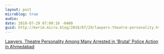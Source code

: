 ```yaml
---
layout: post
microblog: true
audio: 
date: 2018-07-29 07:09:16 -0400
guid: http://kerim.micro.blog/2018/07/29/lawyers-theatre-personality.html
---
```

[Lawyers, Theatre Personality Among Many Arrested in 'Brutal' Police Action in Ahmedabad](https://thewire.in/rights/lawyers-theatre-personality-among-many-arrested-in-brutal-police-action-in-ahmedabad) 
